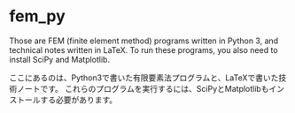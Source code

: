 # fem_py

Those are FEM (finite element method) programs written in Python 3, and technical notes written in LaTeX.
To run these programs, you also need to install SciPy and Matplotlib.

ここにあるのは、Python3で書いた有限要素法プログラムと、LaTeXで書いた技術ノートです。
これらのプログラムを実行するには、SciPyとMatplotlibもインストールする必要があります。



